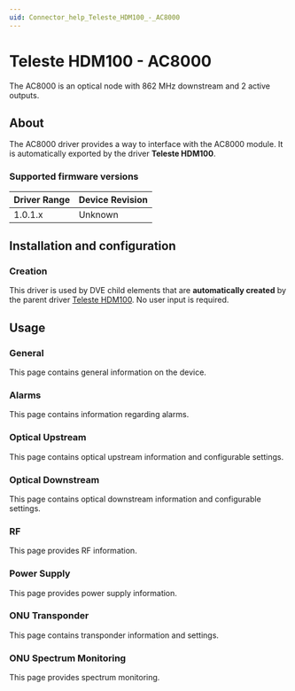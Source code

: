 ```yaml
---
uid: Connector_help_Teleste_HDM100_-_AC8000
---
```


# Teleste HDM100 - AC8000

The AC8000 is an optical node with 862 MHz downstream and 2 active outputs.

## About

The AC8000 driver provides a way to interface with the AC8000 module. It is automatically exported by the driver **Teleste HDM100**.

### Supported firmware versions

| **Driver Range** | **Device Revision** |
|------------------|---------------------|
| 1.0.1.x          | Unknown             |

## Installation and configuration

### Creation

This driver is used by DVE child elements that are **automatically created** by the parent driver [Teleste HDM100](xref:Connector_help_Teleste_HDM100). No user input is required.

## Usage

### General

This page contains general information on the device.

### Alarms

This page contains information regarding alarms.

### Optical Upstream

This page contains optical upstream information and configurable settings.

### Optical Downstream

This page contains optical downstream information and configurable settings.

### RF

This page provides RF information.

### Power Supply

This page provides power supply information.

### ONU Transponder

This page contains transponder information and settings.

### ONU Spectrum Monitoring

This page provides spectrum monitoring.
